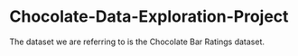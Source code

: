 # Chocolate-Data-Exploration-Project
The dataset we are referring to is  the Chocolate Bar Ratings dataset.
